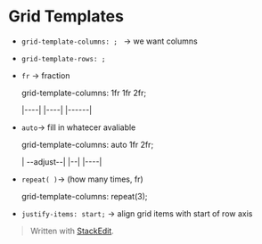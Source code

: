 
# Grid Templates
* ``grid-template-columns: ; `` → we want columns
* ``grid-template-rows: ;``

* ``fr`` → fraction <p>
	grid-template-columns: 1fr 1fr 2fr; <p>
	|----| |----| |------|
	
* ``auto``→ fill in whatecer avaliable <p>
	grid-template-columns: auto 1fr 2fr; <p>
	| --adjust--| |--| |----|

* ``repeat( )``→ (how many times, fr) <p>
grid-template-columns: repeat(3);
	
* ``justify-items: start;``  → align grid items with start of row axis 

> Written with [StackEdit](https://stackedit.io/).
<!--stackedit_data:
eyJoaXN0b3J5IjpbMTM0Nzg5NjU5NSwxMDk3NTY3OTAyLC04NT
c0ODEzNDBdfQ==
-->